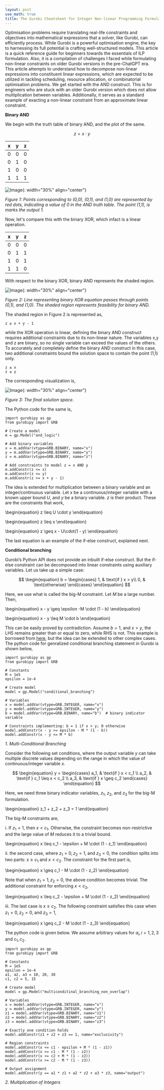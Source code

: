 ```yaml
---
layout: post
use_math: true
title: The Gurobi Cheatsheet for Integer Non-linear Programming Formulation 
---
```


Optimisation problems require translating real-life constraints and objectives into mathematical expressions that a solver, like Gurobi, can efficiently process. While Gurobi is a powerful optimisation engine, the key to harnessing its full potential is crafting well-structured models.
This article is a quick reference guide for beginners towards the essentials of ILP formulation. Also, it is a compilation of challenges I faced while formulating non-linear constraints on older Gurobi versions in the pre-ChatGPT era. This article attempts to understand how to decompose non-linear expressions into constituent linear expressions, which are expected to be utilized in tackling scheduling, resource allocation, or combinatorial optimisation problems.
We get started with the AND construct. This is for engineers who are stuck with an older Gurobi version which does not allow multiplication between variables. Additionally, it serves as a standard example of exacting a non-linear constraint from an approximate linear constraint.

**Binary AND**


We begin with the truth table of binary AND, and the plot of the same.

```math
z = x⋅y
```

| x | y | z |
|--|--|--|
| 0 | 0 | 0 |
| 0 | 1 | 0 |
| 1 | 0 | 0 |
| 1 | 1 | 1 |  

![Image](/assets/Gurobi/figure1.png){: width="30%" align="center"}

*Figure 1: Points corresponding to (0,0), (0,1), and (1,0) are represented by red dots, indicating a value of 0 in the AND truth table. The point (1,1), is marks the output 1.*

Now, let's compare this with the binary XOR, which infact is a linear operation.

| x | y | z |
|--|--|--|
| 0 | 0 | 0 |
| 0 | 1 | 1 |
| 1 | 0 | 1 |
| 1 | 1 | 0 |  

With respect to the binary XOR, binary AND represents the shaded region.

![Image](/assets/Gurobi/figure2.png){: width="30%" align="center"}

*Figure 2: Line representing binary XOR equation passes through points (0,1), and (1,0). The shaded region represents feasibility for binary AND.*

The shaded region in Figure 2 is represented as,

```
z ≥ x + y - 1 
```

while the XOR operation is linear, defining the binary AND construct requires additional constraints due to its non-linear nature. The variables x,y and z are binary, so no single variable can exceed the values of the others. To accurately and completely define the binary AND construct in this case, two additional constraints bound the solution space to contain the point (1,1) only.

```
z ≤ x
z ≤ y
```
The corresponding visualization is,

![Image](/assets/Gurobi/figure3.png){: width="30%" align="center"}

*Figure 3: The final solution space.*

The Python code for the same is,
```
import gurobipy as gp
from gurobipy import GRB

# Create a model
m = gp.Model("and_logic")

# Add binary variables
x = m.addVar(vtype=GRB.BINARY, name="x")
y = m.addVar(vtype=GRB.BINARY, name="y")
z = m.addVar(vtype=GRB.BINARY, name="z")

# Add constraints to model z = x AND y
m.addConstr(z <= x)
m.addConstr(z <= y)
m.addConstr(z >= x + y - 1)
```

The idea is extended for multiplication between a binary variable and an integer/continuous variable. Let $x$ be a continuous/integer variable with a known upper bound $U$, and $y$ be a binary variable. $z$ is their product.
These are the constraints that work,

\begin{equation}
z \leq U \cdot y
\end{equation}

\begin{equation}
z \leq x
\end{equation}

\begin{equation}
z \geq x - U\cdot(1 - y)
\end{equation}


The last equation is an example of the if-else construct, explained next.

**Conditional branching**

Gurobi’s Python API does not provide an inbuilt if-else construct. But the if-else constraint can be decomposed into linear constraints using auxiliary variables. Let us take up a simple case:

$$
\begin{equation}
b =
\begin{cases} 
1, & \text{if } x > y\\
0, & \text{otherwise}
\end{cases}
\end{equation}
$$

Here, we use what is called the big-M constraint. Let $M$ be a large number. Then,

\begin{equation}
x - y \geq \epsilon -M \cdot (1 - b)
\end{equation}

\begin{equation}
x - y \leq M \cdot b
\end{equation}

This can be easily proved by contradiction. Assume $b=1$, and  $x>y$, the LHS remains greater than or equal to zero, while RHS is not. This example is borrowed from [here](https://support.gurobi.com/hc/en-us/articles/4414392016529-How-do-I-model-conditional-statements-in-Gurobi), but the idea can be extended to other complex cases. The python code for genralized conditional branching statement in Gurobi is shown below,

```
import gurobipy as gp
from gurobipy import GRB

# Constants
M = 1e5
epsilon = 1e-4

# Create model
model = gp.Model("conditional_branching")

# Variables
x = model.addVar(vtype=GRB.INTEGER, name="x")
y = model.addVar(vtype=GRB.INTEGER, name="y")
b = model.addVar(vtype=GRB.BINARY, name="b")  # binary indicator variable

# Constraints implementing: b = 1 if x > y; 0 otherwise
model.addConstr(x - y >= epsilon - M * (1 - b))
model.addConstr(x - y <= M * b)
```

*1. Multi-Conditional Branching*

Consider the following set conditions, where the output variable $y$ can take multiple discrete values depending on the range in which the value of continuous/integer variable $x$.

$$
\begin{equation}
y = 
\begin{cases} a_1, & \text{if } x < c_1 \\ 
a_2, & \text{if } c_1 \leq x < c_2 \\ 
a_3, & \text{if } x \geq c_2 
\end{cases}
\end{equation}
$$

Here, we need three binary indicator variables, $z_1$, $z_2$, and $z_3$ for the big-M formulation.

\begin{equation}
z_1 + z_2 + z_3 = 1
\end{equation}

The big-M constraints are,

i. If $z_1 = 1$, then $x < c_1$. Otherwise, the constraint becomes non-restrictive and the large value of $M$ reduces it to a trivial bound.

\begin{equation}
x \leq c_1 - \epsilon + M \cdot (1 - z_1)
\end{equation}

ii. the second case, where $z_1 = 0, z_2 = 1$, and $z_3 = 0$, the condition splits into two parts: $x \geq c_1$ and $x < c_2$. The constraint for the first part is,

\begin{equation}
x \geq c_1 - M \cdot (1 - z_2)
\end{equation}

Note that when $z_1 = 1, z_2 = 0$, the above condition becomes trivial. The additional constraint for enforcing $x < c_2$,

\begin{equation}
x \leq c_2 - \epsilon + M \cdot (1 - z_2)
\end{equation}

iii. The last case is $x \geq c_2$. The following constraint satisfies this case when $z_1 = 0, z_2 = 0$, and $z_3 = 1$,

\begin{equation}
x \geq c_2 - M \cdot (1 - z_3)
\end{equation}

The python code is given below. We assume arbitrary values for $a_i, i=1,2,3$ and $c_1, c_2$.
```
import gurobipy as gp
from gurobipy import GRB

# Constants
M = 1e5
epsilon = 1e-4
a1, a2, a3 = 10, 20, 30
c1, c2 = 5, 15

# Create model
model = gp.Model("multiconditinal_branching_non_overlap")

# Variables
x = model.addVar(vtype=GRB.INTEGER, name="x")
y = model.addVar(vtype=GRB.INTEGER, name="y")
z1 = model.addVar(vtype=GRB.BINARY, name="z1")
z2 = model.addVar(vtype=GRB.BINARY, name="z2")
z3 = model.addVar(vtype=GRB.BINARY, name="z3")

# Exactly one condition holds
model.addConstr(z1 + z2 + z3 == 1, name="exclusivity")

# Region constraints
model.addConstr(x <= c1 - epsilon + M * (1 - z1))
model.addConstr(x >= c1 - M * (1 - z2))
model.addConstr(x <= c2 + M * (1 - z2))
model.addConstr(x >= c2 - M * (1 - z3))

# Output assignment
model.addConstr(y == a1 * z1 + a2 * z2 + a3 * z3, name="output")
```

*2. Multiplication of Integers*


